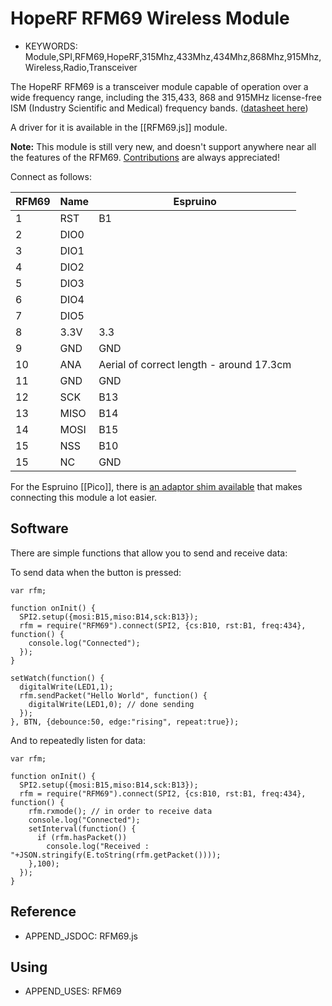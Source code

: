<!--- Copyright (c) 2015 Gordon Williams, Pur3 Ltd. See the file LICENSE for copying permission. -->
HopeRF RFM69 Wireless Module
======================

* KEYWORDS: Module,SPI,RFM69,HopeRF,315Mhz,433Mhz,434Mhz,868Mhz,915Mhz,Wireless,Radio,Transceiver

The HopeRF RFM69 is a transceiver module capable of operation over a wide frequency range, including the 315,433, 868 and 915MHz license-free ISM (Industry Scientific and Medical) frequency bands. ([datasheet here](http://www.hoperf.cn/upload/rf/RFM69-V1.3.pdf))

A driver for it is available in the [[RFM69.js]] module.

**Note:** This module is still very new, and doesn't support anywhere near all the features of the RFM69. [Contributions](https://github.com/espruino/EspruinoDocs/blob/master/devices/RFM69.js) are always appreciated!

Connect as follows:

| RFM69 | Name |  Espruino  |
|-------|------|------------|
| 1 | RST  | B1 |
| 2 | DIO0 | | 
| 3 | DIO1 | | 
| 4 | DIO2 | | 
| 5 | DIO3 | | 
| 6 | DIO4 | | 
| 7 | DIO5 | | 
| 8 | 3.3V | 3.3 |
| 9 | GND | GND |
| 10 | ANA | Aerial of correct length - around 17.3cm |
| 11 | GND | GND |
| 12 | SCK | B13 |
| 13 | MISO | B14 |
| 14 | MOSI | B15 |
| 15 | NSS | B10 |
| 15 | NC | GND |

For the Espruino [[Pico]], there is [an adaptor shim available](/Shims#rfm69-rfm12b-0-1-adaptor) that makes connecting this module a lot easier.


Software
-----------

There are simple functions that allow you to send and receive data:

To send data when the button is pressed:

```
var rfm;

function onInit() {
  SPI2.setup({mosi:B15,miso:B14,sck:B13});
  rfm = require("RFM69").connect(SPI2, {cs:B10, rst:B1, freq:434}, function() {
    console.log("Connected");
  });
}

setWatch(function() {
  digitalWrite(LED1,1);
  rfm.sendPacket("Hello World", function() {
    digitalWrite(LED1,0); // done sending
  });
}, BTN, {debounce:50, edge:"rising", repeat:true});
```

And to repeatedly listen for data:

```
var rfm;

function onInit() {
  SPI2.setup({mosi:B15,miso:B14,sck:B13});
  rfm = require("RFM69").connect(SPI2, {cs:B10, rst:B1, freq:434}, function() {
    rfm.rxmode(); // in order to receive data
    console.log("Connected");
    setInterval(function() { 
      if (rfm.hasPacket()) 
        console.log("Received : "+JSON.stringify(E.toString(rfm.getPacket()))); 
    },100);
  });
}
```

Reference
--------------
 
* APPEND_JSDOC: RFM69.js

Using 
-----

* APPEND_USES: RFM69

